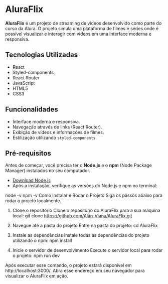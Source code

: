 # AluraFlix

**AluraFlix** é um projeto de streaming de vídeos desenvolvido como parte do curso da Alura. O projeto simula uma plataforma de filmes e séries onde é possível visualizar e interagir com vídeos em uma interface moderna e responsiva.

## Tecnologias Utilizadas

- React
- Styled-components
- React Router
- JavaScript
- HTML5
- CSS3

## Funcionalidades

- Interface moderna e responsiva.
- Navegação através de links (React Router).
- Exibição de vídeos e informações de filmes.
- Estilização utilizando `styled-components`.

## Pré-requisitos

Antes de começar, você precisa ter o **Node.js** e o **npm** (Node Package Manager) instalados no seu computador.

- [Download Node.js](https://nodejs.org/)
- Após a instalação, verifique as versões do Node.js e npm no terminal:

node -v
npm -v
Como Instalar e Rodar o Projeto
Siga os passos abaixo para rodar o projeto localmente.

1. Clone o repositório
Clone o repositório do AluraFlix para a sua máquina local: git clone https://github.com/Alan-Viana/AluraFlix.git

2. Navegue até a pasta do projeto
Entre na pasta do projeto: cd AluraFlix

3. Instale as dependências
Instale todas as dependências do projeto utilizando o npm: npm install

4. Inicie o servidor de desenvolvimento
Execute o servidor local para rodar o projeto: npm run dev

Após executar esse comando, o projeto estará disponível em http://localhost:3000/. Abra esse endereço em seu navegador para visualizar o AluraFlix em ação.
